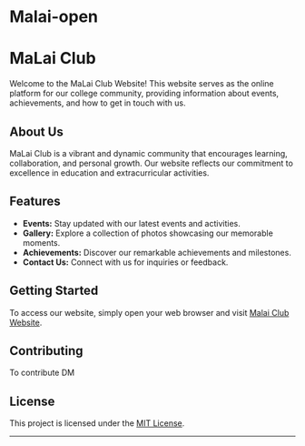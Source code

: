 # Malai-open
# MaLai Club

Welcome to the MaLai Club Website! This website serves as the online platform for our college community, providing information about events, achievements, and how to get in touch with us.

## About Us
MaLai Club is a vibrant and dynamic community that encourages learning, collaboration, and personal growth. Our website reflects our commitment to excellence in education and extracurricular activities.

## Features

- **Events:** Stay updated with our latest events and activities.
- **Gallery:** Explore a collection of photos showcasing our memorable moments.
- **Achievements:** Discover our remarkable achievements and milestones.
- **Contact Us:** Connect with us for inquiries or feedback.

## Getting Started

To access our website, simply open your web browser and visit [Malai Club Website](https://malai-open.vercel.app/).

## Contributing

To contribute DM

## License

This project is licensed under the [MIT License](LICENSE).

---


